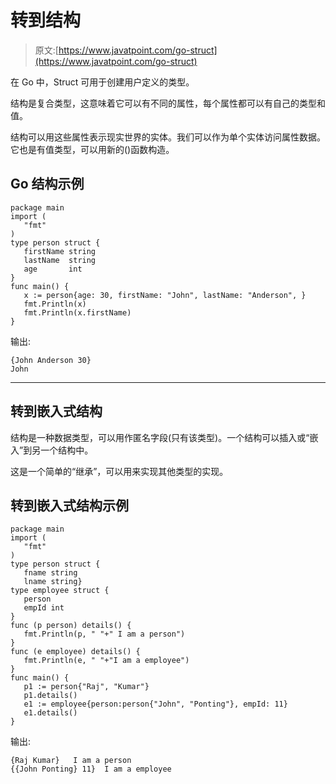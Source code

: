 # 转到结构

> 原文:[https://www.javatpoint.com/go-struct](https://www.javatpoint.com/go-struct)

在 Go 中，Struct 可用于创建用户定义的类型。

结构是复合类型，这意味着它可以有不同的属性，每个属性都可以有自己的类型和值。

结构可以用这些属性表示现实世界的实体。我们可以作为单个实体访问属性数据。它也是有值类型，可以用新的()函数构造。

## Go 结构示例

```
package main
import (
   "fmt"
)
type person struct {
   firstName string
   lastName  string
   age       int
}
func main() {
   x := person{age: 30, firstName: "John", lastName: "Anderson", }
   fmt.Println(x)
   fmt.Println(x.firstName)
}

```

输出:

```
{John Anderson 30}
John

```

* * *

## 转到嵌入式结构

结构是一种数据类型，可以用作匿名字段(只有该类型)。一个结构可以插入或“嵌入”到另一个结构中。

这是一个简单的“继承”，可以用来实现其他类型的实现。

## 转到嵌入式结构示例

```
package main
import (
   "fmt"
)
type person struct {
   fname string
   lname string}
type employee struct {
   person
   empId int
}
func (p person) details() {
   fmt.Println(p, " "+" I am a person")
}
func (e employee) details() {
   fmt.Println(e, " "+"I am a employee")
}
func main() {
   p1 := person{"Raj", "Kumar"}
   p1.details()
   e1 := employee{person:person{"John", "Ponting"}, empId: 11}
   e1.details()
}

```

输出:

```
{Raj Kumar}   I am a person
{{John Ponting} 11}  I am a employee

```